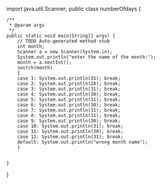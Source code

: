 import java.util.Scanner;
public class numberOfdays {

	/**
	 * @param args
	 */
	public static void main(String[] args) {
		// TODO Auto-generated method stub
		int month;
		Scanner a = new Scanner(System.in);
        System.out.println("enter the name of the month:");
		month = a.nextInt();
		switch(month)
		{
		case 1: System.out.println(31); break;
		case 2: System.out.println(28); break;
		case 3: System.out.println(31); break;
		case 4: System.out.println(30); break;
		case 5: System.out.println(31); break;
		case 6: System.out.println(30); break;
		case 7: System.out.println(31); break;
		case 8: System.out.println(31); break;
		case 9: System.out.println(30); break;
		case 10: System.out.println(31); break;
		case 11: System.out.println(30); break;
		case 12: System.out.println(31); break;
		default: System.out.println("wrong month name");
		}

		
	}

}
